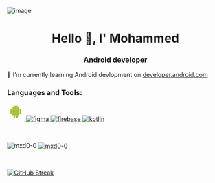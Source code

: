 
![image](https://github.com/user-attachments/assets/d5a852db-365f-4dc1-8757-56194dd4c576)
<h1 align="center">Hello 👋, I' Mohammed</h1>
<h3 align="center">Android developer</h3>

🌱 I’m currently learning Android devlopment on [developer.android.com](https://developer.android.com)

<h3 align="left">Languages and Tools:</h3>
<p align="left">
  <a href="https://developer.android.com" target="_blank" rel="noreferrer">
    <img src="https://raw.githubusercontent.com/devicons/devicon/master/icons/android/android-original-wordmark.svg" alt="android" width="40" height="40" />
  </a>
  <a href="https://www.figma.com/" target="_blank" rel="noreferrer">
    <img src="https://www.vectorlogo.zone/logos/figma/figma-icon.svg" alt="figma" width="40" height="40" />
  </a>
  <a href="https://firebase.google.com/" target="_blank" rel="noreferrer">
    <img src="https://www.vectorlogo.zone/logos/firebase/firebase-icon.svg" alt="firebase" width="40" height="40" />
  </a>
  <a href="https://kotlinlang.org" target="_blank" rel="noreferrer">
    <img src="https://www.vectorlogo.zone/logos/kotlinlang/kotlinlang-icon.svg" alt="kotlin" width="40" height="40" />
  </a>
</p>


<br>

<p>
  <img align="left" src="https://github-readme-stats.vercel.app/api/top-langs?username=mxd0-0&show_icons=true&locale=en&layout=compact" alt="mxd0-0" />
</p>



<p>
  &nbsp;<img align="center" src="https://github-readme-stats.vercel.app/api?username=mxd0-0&show_icons=true&locale=en" alt="mxd0-0" />
</p>

<br>

[![GitHub Streak](https://streak-stats.demolab.com?user=mxd0-0&theme=gotham&border_radius=4.9&date_format=M%20j%5B%2C%20Y%5D)](https://git.io/streak-stats)

